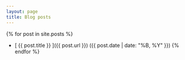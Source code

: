 ```yaml
---
layout: page
title: Blog posts
---
```

{% for post in site.posts %}
  * [ {{ post.title }} ]({{ post.url }}) ({{ post.date | date: "%B, %Y" }})
{% endfor %}